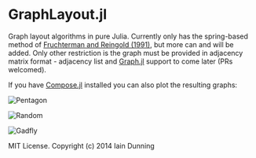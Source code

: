 GraphLayout.jl
==============

Graph layout algorithms in pure Julia. Currently only has the spring-based method of [Fruchterman and Reingold (1991)](http://www.mathe2.uni-bayreuth.de/axel/papers/reingold:graph_drawing_by_force_directed_placement.pdf), but more can and will be added. Only other restriction is the graph must be provided in adjacency matrix format - adjacency list and [Graph.jl](https://github.com/JuliaLang/Graphs.jl) support to come later (PRs welcomed).

If you have [Compose.jl](https://github.com/dcjones/Compose.jl) installed you can also plot the resulting graphs:

![Pentagon](https://rawgit.com/IainNZ/GraphLayout.jl/master/test/pentagon.svg)

![Random](https://rawgit.com/IainNZ/GraphLayout.jl/master/test/random.svg)

![Gadfly](https://rawgit.com/IainNZ/GraphLayout.jl/master/example/gadfly.svg)

MIT License. Copyright (c) 2014 Iain Dunning

